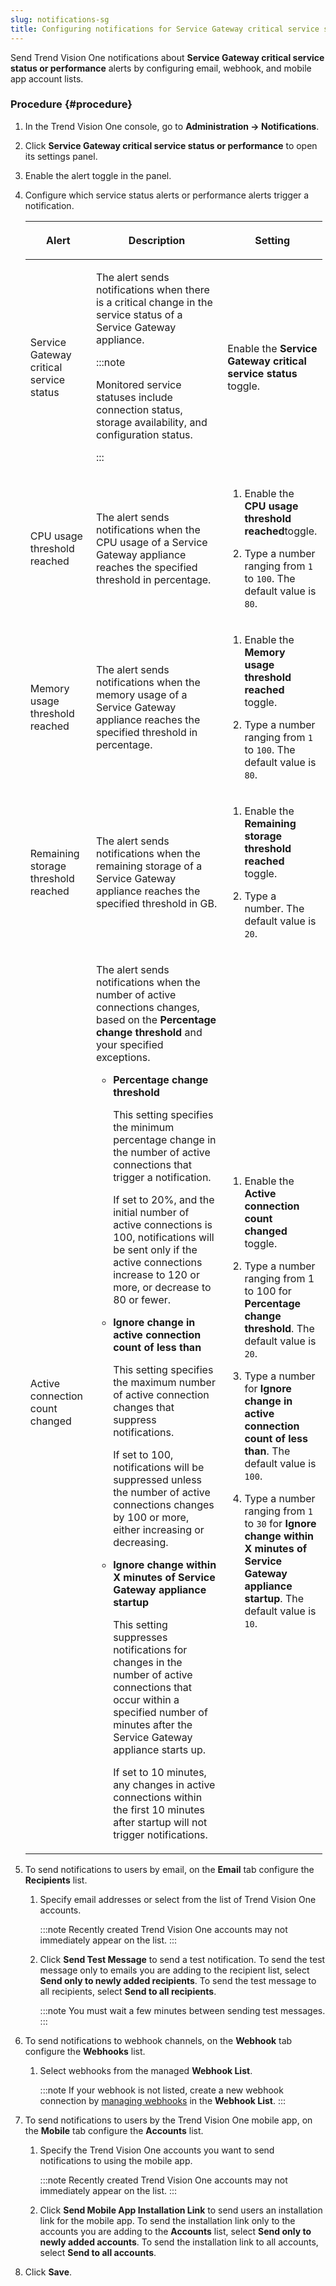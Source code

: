 ```yaml
---
slug: notifications-sg
title: Configuring notifications for Service Gateway critical service status or performance
---
```


Send Trend Vision One notifications about **Service Gateway critical service status or performance** alerts by configuring email, webhook, and mobile app account lists.

### Procedure {#procedure}

1.  In the Trend Vision One console, go to **Administration → Notifications**.

2.  Click **Service Gateway critical service status or performance** to open its settings panel.

3.  Enable the alert toggle in the panel.

4.  Configure which service status alerts or performance alerts trigger a notification.

    <table style="width:99%;">
    <colgroup>
    <col style="width: 22%" />
    <col style="width: 44%" />
    <col style="width: 33%" />
    </colgroup>
    <thead>
    <tr>
    <th><p>Alert</p></th>
    <th><p>Description</p></th>
    <th><p>Setting</p></th>
    </tr>
    </thead>
    <tbody>
    <tr>
    <td><p>Service Gateway critical service status</p></td>
    <td><p>The alert sends notifications when there is a critical change in the service status of a Service Gateway appliance.</p>
    

    :::note
    
    <p>Monitored service statuses include connection status, storage availability, and configuration status.</p>
    

    :::

    </td>
    <td><p>Enable the <strong>Service Gateway critical service status</strong> toggle.</p></td>
    </tr>
    <tr>
    <td><p>CPU usage threshold reached</p></td>
    <td><p>The alert sends notifications when the CPU usage of a Service Gateway appliance reaches the specified threshold in percentage.</p></td>
    <td><ol>
    <li><p>Enable the <strong>CPU usage threshold reached</strong>toggle.</p></li>
    <li><p>Type a number ranging from <code>1</code> to <code>100</code>. The default value is <code>80</code>.</p></li>
    </ol></td>
    </tr>
    <tr>
    <td><p>Memory usage threshold reached</p></td>
    <td><p>The alert sends notifications when the memory usage of a Service Gateway appliance reaches the specified threshold in percentage.</p></td>
    <td><ol>
    <li><p>Enable the <strong>Memory usage threshold reached</strong> toggle.</p></li>
    <li><p>Type a number ranging from <code>1</code> to <code>100</code>. The default value is <code>80</code>.</p></li>
    </ol></td>
    </tr>
    <tr>
    <td><p>Remaining storage threshold reached</p></td>
    <td><p>The alert sends notifications when the remaining storage of a Service Gateway appliance reaches the specified threshold in GB.</p></td>
    <td><ol>
    <li><p>Enable the <strong>Remaining storage threshold reached</strong> toggle.</p></li>
    <li><p>Type a number. The default value is <code>20</code>.</p></li>
    </ol></td>
    </tr>
    <tr>
    <td><p>Active connection count changed</p></td>
    <td><p>The alert sends notifications when the number of active connections changes, based on the <strong>Percentage change threshold</strong> and your specified exceptions.</p>
    <ul>
    <li><p><strong>Percentage change threshold</strong></p>
    <p>This setting specifies the minimum percentage change in the number of active connections that trigger a notification.</p>
    <p>If set to 20%, and the initial number of active connections is 100, notifications will be sent only if the active connections increase to 120 or more, or decrease to 80 or fewer.</p></li>
    <li><p><strong>Ignore change in active connection count of less than</strong></p>
    <p>This setting specifies the maximum number of active connection changes that suppress notifications.</p>
    <p>If set to 100, notifications will be suppressed unless the number of active connections changes by 100 or more, either increasing or decreasing.</p></li>
    <li><p><strong>Ignore change within X minutes of Service Gateway appliance startup</strong></p>
    <p>This setting suppresses notifications for changes in the number of active connections that occur within a specified number of minutes after the Service Gateway appliance starts up.</p>
    <p>If set to 10 minutes, any changes in active connections within the first 10 minutes after startup will not trigger notifications.</p></li>
    </ul></td>
    <td><ol>
    <li><p>Enable the <strong>Active connection count changed</strong> toggle.</p></li>
    <li><p>Type a number ranging from 1 to 100 for <strong>Percentage change threshold</strong>. The default value is <code>20</code>.</p></li>
    <li><p>Type a number for <strong>Ignore change in active connection count of less than</strong>. The default value is <code>100</code>.</p></li>
    <li><p>Type a number ranging from <code>1</code> to <code>30</code> for <strong>Ignore change within X minutes of Service Gateway appliance startup</strong>. The default value is <code>10</code>.</p></li>
    </ol></td>
    </tr>
    </tbody>
    </table>

5.  To send notifications to users by email, on the **Email** tab configure the **Recipients** list.

    1.  Specify email addresses or select from the list of Trend Vision One accounts.

        :::note
        Recently created Trend Vision One accounts may not immediately appear on the list.
        :::

    2.  Click **Send Test Message** to send a test notification. To send the test message only to emails you are adding to the recipient list, select **Send only to newly added recipients**. To send the test message to all recipients, select **Send to all recipients**.

        :::note
        You must wait a few minutes between sending test messages.
        :::

6.  To send notifications to webhook channels, on the **Webhook** tab configure the **Webhooks** list.

    1.  Select webhooks from the managed **Webhook List**.

        :::note
        If your webhook is not listed, create a new webhook connection by [managing webhooks](managing-webhooks.md) in the **Webhook List**.
        :::

7.  To send notifications to users by the Trend Vision One mobile app, on the **Mobile** tab configure the **Accounts** list.

    1.  Specify the Trend Vision One accounts you want to send notifications to using the mobile app.

        :::note
        Recently created Trend Vision One accounts may not immediately appear on the list.
        :::

    2.  Click **Send Mobile App Installation Link** to send users an installation link for the mobile app. To send the installation link only to the accounts you are adding to the **Accounts** list, select **Send only to newly added accounts**. To send the installation link to all accounts, select **Send to all accounts**.

8.  Click **Save**.
